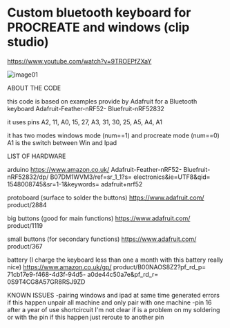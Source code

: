 # Custom bluetooth keyboard for PROCREATE and windows (clip studio)
https://www.youtube.com/watch?v=9TROEPfZXaY

![image01](https://github.com/Roboxtools/Art_tools/blob/master/image03.jpg?raw=true)

ABOUT THE CODE

this code is based on examples provide by Adafruit for a Bluetooth keyboard 
Adafruit-Feather-nRF52- Bluefruit-nRF52832

it uses pins
A2, 11, A0, 15, 27, A3, 31, 30, 25, A5, A4, A1

it has two modes windows mode (num==1) and procreate mode (num==0)
A1 is the switch between Win and Ipad


LIST OF HARDWARE

arduino 
https://www.amazon.co.uk/ Adafruit-Feather-nRF52- Bluefruit-nRF52832/dp/ B07DM1WVM3/ref=sr_1_1?s= electronics&ie=UTF8&qid= 1548008745&sr=1-1&keywords= adafruit+nrf52

protoboard (surface to solder the buttons)
https://www.adafruit.com/ product/2884

big buttons (good for main functions)
https://www.adafruit.com/ product/1119

small buttons (for secondary functions)
https://www.adafruit.com/ product/367

battery (I charge the keyboard less than one a month with this battery really nice)
https://www.amazon.co.uk/gp/ product/B00NAOS8Z2?pf_rd_p= 71cb17e9-f468-4d3f-94d5- a0de44c50a7e&pf_rd_r= 0S9T4CG8A57GR8RSJ9ZD


KNOWN ISSUES
-pairing windows and ipad at same time generated errors if this happen unpair all machine and only pair with one machine
-pin 16 after a year of use shortcircuit I'm not clear if is a problem on my soldering or with the pin if this happen just reroute to another pin

